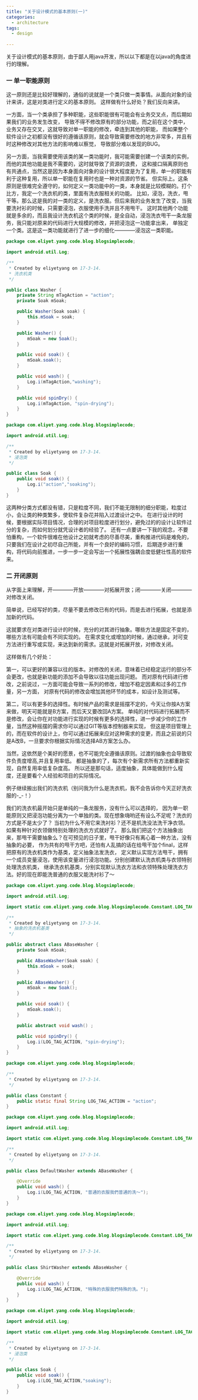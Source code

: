 ```yaml
---
title: "关于设计模式的基本原则(一)"
categories:
  - architecture
tags:
  - design
  
---
```


关于设计模式的基本原则，由于鄙人用java开发，所以以下都是在以java的角度进行的理解。

### 一 单一职能原则
<p>
这一原则还是比较好理解的，通俗的说就是一个类只做一类事情。从面向对象的设计来讲，这是对类进行定义的基本原则。
这样做有什么好处？我们反向来讲。
</p>
<p>
一方面，当一个类承担了多种职能，这些职能很有可能会有业务交叉点，而后期如果我们的业务发生改变，
导致不得不修改原有的部分功能，而之前在这个类中，业务又存在交叉，这就导致对单一职能的修改，牵连到其他的职能，
而如果整个软件设计之初都没有很好的遵循该原则，就会导致需要修改的地方非常多，并且有时这种修改对其他方法的影响难以察觉，
导致部分难以发现的BUG。
</p>
<p>
另一方面，当我需要使用该类的某一类功能时，我可能需要创建一个该类的实例，而他的其他功能是我不需要的，这时就导致了资源的浪费，
这和接口隔离原则也有共通点，当然这是因为本身面向对象的设计很大程度是为了复用，单一的职能有利于这种复用，所以单一职能在复用时也是一种对资源的节省。
但实际上。这条原则是很难完全遵守的，如何定义一类功能中的一类，本身就是比较模糊的。打个比方，我定一个洗衣机的类，里面有洗衣服相关的功能。
比如，浸泡，洗衣，甩干等。那么这是我的对一类的定义，是洗衣服。但后来我的业务发生了改变，当我要洗衬衫的时候，只需要浸泡，衣服使用手洗并且不用甩干。
这时其他两个功能就是多余的，而且我设计洗衣机这个类的时候，是全自动，浸泡洗衣甩干一条龙服务，我只能对原来的代码进行大规模的修改，并把浸泡这一功能拿出来，
单独定一个类。这是这一类功能就进行了进一步的细化————浸泡这一类职能。
</p>

```java
package com.eliyet.yang.code.blog.blogsimplecode;

import android.util.Log;

/**
 * Created by eliyetyang on 17-3-14.
 * 洗衣机类
 */

public class Washer {
    private String mTagAction = "action";
    private Soak mSoak;

    public Washer(Soak soak) {
        this.mSoak = soak;
    }

    public Washer() {
        mSoak = new Soak();
    }

    public void soak() {
        mSoak.soak();
    }

    public void wash() {
        Log.i(mTagAction,"washing");
    }

    public void spinDry() {
        Log.i(mTagAction, "spin-drying");
    }
}
```

```java
package com.eliyet.yang.code.blog.blogsimplecode;

import android.util.Log;

/**
 * Created by eliyetyang on 17-3-14.
 * 浸泡类
 */

public class Soak {
    public void soak() {
        Log.i("action","soaking");
    }
}

```
<p>
这两种分类方式都没有错，只是粒度不同，我们不能无限制的细分职能，粒度过小，会让类的种类繁多，使软件复杂花并陷入过渡设计之中。
在进行设计的时候，要根据实际项目情况，合理的对项目粒度进行划分，避免过的的设计让软件过分的复杂，而如何划分就凭设计者的经验了。
还有一点要讲一下我的观念，不要怕重构，一个软件很难在他设计之初就考虑的尽善尽美，重构推进代码是难免的，只要我们在设计之初尽自己所能，并有一个良好的编码习惯，
后期逐步进行重构，将代码向前推进，一步一步一定会写出一个拓展性强耦合度低健壮性高的软件来。
</p>

### 二 开闭原则
<p>
从字面上来理解，开————开放————对拓展开放；闭————关闭————对修改关闭。
</p>
<p>
简单说，已经写好的类，尽量不要去修改已有的代码，而是去进行拓展，也就是添加新的代码。
</p>
<p>
这就要求在对类进行设计的时候，充分的对其进行抽象。哪些方法是固定不变的，哪些方法有可能会有不同实现的。
在需求变化或增加的时候，通过继承，对可变方法进行重写或实现，来达到新的需求。这就是对拓展开放，对修改关闭。
</p>
<p>
这样做有几个好处：
</p>
<p>
第一，可以更好的兼容以往的版本。对修改的关闭，意味着已经稳定运行的部分不会更改，也就是新功能的添加不会导致以往功能出现问题。
而对原有代码进行修改，之前说过，一方面可能会导致一系列的修改，增加不稳定因素和过多的工作量，另一方面，
对原有代码的修改会增加其他环节的成本，如设计及测试等。
</p>
<p>
第二，可以有更多的选择性。有时候产品的需求是摇摆不定的，今天让你按A方案来做，明天可能就是B方案，而后天又要改回A方案。
单纯的对代码进行拓展而不是修改，会让你在对功能进行实现的时候有更多的选择性，进一步减少你的工作量，当然这种摇摆的需求你可以通过GIT等版本控制器来实现，
但这是项目管理上的，而在软件的设计上，你可以通过拓展来应对这种需求的变更，而且之前说的只是A改B，一旦要求你根据实际情况选择AB方案怎么办。
</p>
<p>
当然，这依然是个美好的愿景，也不可能完全遵循该原则。过渡的抽象也会导致软件负责度增高,并且复用率低。
都是抽象的了，每次有个新需求所有方法都重新实现，自然复用率低复杂度高。
所以还是那句话，适度抽象，具体能做到什么程度，还是要看个人经验和项目的实际情况。
</p>
<p>
例子继续搬出我们的洗衣机（别问我为什么是洗衣机，我不会告诉你今天正好洗衣服的-_-！）
</p>
<p>
我们的洗衣机最开始只是单纯的一条龙服务，没有什么可以选择的，
因为单一职能原则又把浸泡功能分离为一个单独的类。现在想象嗨哟还有设么不足呢？洗衣的方式是不是太少了？
当初为什么不用它来洗衬衫？还不是机洗没法洗干净衣领。如果有种针对衣领做特别处理的洗衣方式就好了。
那么我们把这个方法抽象出来，那甩干需要抽象么？在可预见的日子里，甩干好像只有离心着一种方法，没有抽象的必要，
作为共有的甩干方吧，还怕有人乱搞的话在给甩干加个final，这样把原有的洗衣机类作为基类，定义抽象法发洗衣，
定义默认实现方法甩干，拥有一个成员变量浸泡，使用该变量进行浸泡功能。分别创建默认洗衣机类与衣领特别处理洗衣机类，
继承洗衣机基类，分别实现默认洗衣方法和衣领特殊处理洗衣方法。好的现在即能洗普通的衣服又能洗衬衫了～
</p>

```java
package com.eliyet.yang.code.blog.blogsimplecode;

import android.util.Log;

import static com.eliyet.yang.code.blog.blogsimplecode.Constant.LOG_TAG_ACTION;

/**
 * Created by eliyetyang on 17-3-14.
 * 抽象的洗衣机基类
 */

public abstract class ABaseWasher {
    private Soak mSoak;

    public ABaseWasher(Soak soak) {
        this.mSoak = soak;
    }

    public ABaseWasher() {
        mSoak = new Soak();
    }

    public void soak() {
        mSoak.soak();
    }

    public abstract void wash() ;

    public void spinDry() {
        Log.i(LOG_TAG_ACTION, "spin-drying");
    }
}
```

```java
package com.eliyet.yang.code.blog.blogsimplecode;

/**
 * Created by eliyetyang on 17-3-14.
 */

public class Constant {
    public static final String LOG_TAG_ACTION = "action";
}
```

```java
package com.eliyet.yang.code.blog.blogsimplecode;

import android.util.Log;

import static com.eliyet.yang.code.blog.blogsimplecode.Constant.LOG_TAG_ACTION;

/**
 * Created by eliyetyang on 17-3-14.
 */

public class DefaultWasher extends ABaseWasher {

    @Override
    public void wash() {
        Log.i(LOG_TAG_ACTION, "普通的衣服我們普通的洗～");
    }
}
```

```java
package com.eliyet.yang.code.blog.blogsimplecode;

import android.util.Log;

import static com.eliyet.yang.code.blog.blogsimplecode.Constant.LOG_TAG_ACTION;

/**
 * Created by eliyetyang on 17-3-14.
 */

public class ShirtWasher extends ABaseWasher {

    @Override
    public void wash() {
        Log.i(LOG_TAG_ACTION, "特殊的衣服我們特殊的洗。");
    }
}
```

```java
package com.eliyet.yang.code.blog.blogsimplecode;

import android.util.Log;

import static com.eliyet.yang.code.blog.blogsimplecode.Constant.LOG_TAG_ACTION;

/**
 * Created by eliyetyang on 17-3-14.
 * 浸泡类
 */

public class Soak {
    public void soak() {
        Log.i(LOG_TAG_ACTION,"soaking");
    }
}
```